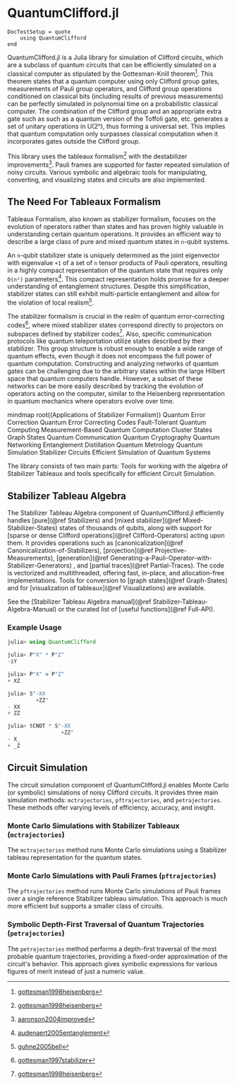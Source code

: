 # QuantumClifford.jl

```@meta
DocTestSetup = quote
    using QuantumClifford
end
```

QuantumClifford.jl is a Julia library for simulation of Clifford circuits, which are a subclass of quantum circuits that can be efficiently simulated on a classical computer as stipulated by the Gottesman-Knill theorem[^1]. This theorem states that a quantum computer using only Clifford group gates, measurements of Pauli group operators, and Clifford group operations conditioned on classical bits (including results of previous measurements) can be perfectly simulated in polynomial time on a probabilistic classical computer. The combination of the Clifford group and an appropriate extra gate such as such as a quantum version of the Toffoli gate, etc. generates a set of unitary operations in U(2ⁿ), thus forming a universal set. This implies that quantum computation only surpasses classical computation when it incorporates gates outside the Clifford group.

This library uses the tableaux formalism[^1] with the destabilizer improvements[^2]. Pauli frames are supported for faster repeated simulation of noisy circuits. Various symbolic and algebraic tools for manipulating, converting, and visualizing states and circuits are also implemented. 

## The Need For Tableaux Formalism

Tableaux Formalism, also known as stabilizer formalism, focuses on the evolution of operators rather than states and has proven highly valuable in understanding certain quantum operations. It provides an efficient way to describe a large class of pure and mixed quantum states in `n`-qubit systems.

An `n`-qubit stabilizer state is uniquely determined as the joint eigenvector with eigenvalue `+1` of a set of `n` tensor products of Pauli operators, resulting in a highly compact representation of the quantum state that requires only `Ο(n²)` parameters[^3]. This compact representation holds promise for a deeper understanding of entanglement structures. Despite this simplification, stabilizer states can still exhibit multi-particle entanglement and allow for the violation of local realism[^4]. 

The stabilizer formalism is crucial in the realm of quantum error-correcting codes[^5], where mixed stabilizer states correspond directly to projectors on subspaces defined by stabilizer codes[^1]. Also, specific communication protocols like quantum teleportation utilize states described by their stabilizer. This group structure is robust enough to enable a wide range of quantum effects, even though it does not encompass the full power of quantum computation. Constructing and analyzing networks of quantum gates can be challenging due to the arbitrary states within the large Hilbert space that quantum computers handle. However, a subset of these networks can be more easily described by tracking the evolution of operators acting on the computer, similar to the Heisenberg representation in quantum mechanics where operators evolve over time.

<div class="mermaid">
mindmap
  root((Applications of Stabilizer Formalism))
    Quantum Error Correction
      Quantum Error Correcting Codes
      Fault-Tolerant Quantum Computing
    Measurement-Based Quantum Computation
      Cluster States
      Graph States
    Quantum Communication
      Quantum Cryptography
      Quantum Networking
    Entanglement Distillation
    Quantum Metrology
    Quantum Simulation
      Stabilizer Circuits
      Efficient Simulation of Quantum Systems
</div>

[^1]: [gottesman1998heisenberg](@cite)

[^2]: [aaronson2004improved](@cite)

[^3]: [audenaert2005entanglement](@cite)

[^4]: [guhne2005bell](@cite)

[^5]: [gottesman1997stabilizer](@cite)

The library consists of two main parts: Tools for working with the algebra of Stabilizer Tableaux and tools specifically for efficient Circuit Simulation.

## Stabilizer Tableau Algebra

The Stabilizer Tableau Algebra component of QuantumClifford.jl efficiently handles [pure](@ref Stabilizers) and [mixed stabilizer](@ref Mixed-Stabilizer-States) states of thousands of qubits, along with support for [sparse or dense Clifford operations](@ref Clifford-Operators) acting upon them. It provides operations such as [canonicalization](@ref Canonicalization-of-Stabilizers), [projection](@ref Projective-Measurements), [generation](@ref Generating-a-Pauli-Operator-with-Stabilizer-Generators) , and [partial traces](@ref Partial-Traces). The code is vectorized and multithreaded, offering fast, in-place, and allocation-free implementations. Tools for conversion to [graph states](@ref Graph-States) and for [visualization of tableaux](@ref Visualizations) are available.

See the [Stabilizer Tableau Algebra manual](@ref Stabilizer-Tableau-Algebra-Manual) or the curated list of [useful functions](@ref Full-API).

### Example Usage

```julia
julia> using QuantumClifford

julia> P"X" * P"Z"
-iY

julia> P"X" ⊗ P"Z"
+ XZ

julia> S"-XX
         +ZZ"
- XX
+ ZZ

julia> tCNOT * S"-XX
                 +ZZ"
- X_
+ _Z
```

## Circuit Simulation

The circuit simulation component of QuantumClifford.jl enables Monte Carlo (or symbolic) simulations of noisy Clifford circuits. It provides three main simulation methods: `mctrajectories`, `pftrajectories`, and `petrajectories`. These methods offer varying levels of efficiency, accuracy, and insight.

### Monte Carlo Simulations with Stabilizer Tableaux (`mctrajectories`)

The `mctrajectories` method runs Monte Carlo simulations using a Stabilizer tableau representation for the quantum states.

### Monte Carlo Simulations with Pauli Frames (`pftrajectories`)

The `pftrajectories` method runs Monte Carlo simulations of Pauli frames over a single reference Stabilizer tableau simulation. This approach is much more efficient but supports a smaller class of circuits.

### Symbolic Depth-First Traversal of Quantum Trajectories (`petrajectories`)

The `petrajectories` method performs a depth-first traversal of the most probable quantum trajectories, providing a fixed-order approximation of the circuit's behavior. This approach gives symbolic expressions for various figures of merit instead of just a numeric value.